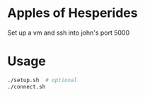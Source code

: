 # Apples of Hesperides

Set up a vm and ssh into john's port 5000

# Usage

```bash
./setup.sh	# optional
./connect.sh
```
